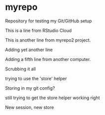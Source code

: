 # myrepo
Repository for testing my Git/GitHub setup

This is a line from RStudio Cloud

This is another line from myrepo2 project.

Adding yet another line

Adding a fifth line from another computer.


Scrubbing it all 

trying to use the 'store' helper

Storing in my git config?

still trying to get the store helper working right

New session, new store
